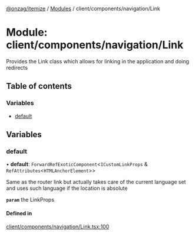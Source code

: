 [@onzag/itemize](../README.md) / [Modules](../modules.md) / client/components/navigation/Link

# Module: client/components/navigation/Link

Provides the Link class which allows for linking in the
application and doing redirects

## Table of contents

### Variables

- [default](client_components_navigation_Link.md#default)

## Variables

### default

• **default**: `ForwardRefExoticComponent`<`ICustomLinkProps` & `RefAttributes`<`HTMLAnchorElement`\>\>

Same as the router link but actually takes
care of the current language set and uses such
language if the location is absolute

**`param`** the LinkProps

#### Defined in

[client/components/navigation/Link.tsx:100](https://github.com/onzag/itemize/blob/a24376ed/client/components/navigation/Link.tsx#L100)
